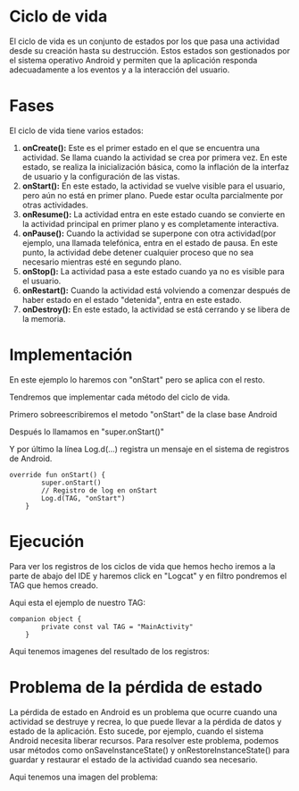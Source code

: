 # Ciclo de vida
El ciclo de vida es un conjunto de estados por los que pasa una actividad desde su creación hasta su destrucción. Estos estados son gestionados por el sistema operativo Android y permiten que la aplicación responda adecuadamente a los eventos y a la interacción del usuario.

# Fases
El ciclo de vida tiene varios estados:
1. __onCreate():__ Este es el primer estado en el que se encuentra una actividad. Se llama cuando la actividad se crea por primera vez. En este estado, se realiza la inicialización básica, como la inflación de la interfaz de usuario y la configuración de las vistas.
2. __onStart():__ En este estado, la actividad se vuelve visible para el usuario, pero aún no está en primer plano. Puede estar oculta parcialmente por otras actividades.
3. __onResume():__ La actividad entra en este estado cuando se convierte en la actividad principal en primer plano y es completamente interactiva.
4. __onPause():__ Cuando la actividad se superpone con otra actividad(por ejemplo, una llamada telefónica, entra en el estado de pausa. En este punto, la actividad debe detener cualquier proceso que no sea necesario mientras esté en segundo plano.
5. __onStop():__ La actividad pasa a este estado cuando ya no es visible para el usuario.
6. __onRestart():__ Cuando la actividad está volviendo a comenzar después de haber estado en el estado "detenida", entra en este estado.
7. __onDestroy():__ En este estado, la actividad se está cerrando y se libera de la memoria.

# Implementación
En este ejemplo lo haremos con "onStart" pero se aplica con el resto.

Tendremos que implementar cada método del ciclo de vida.

Primero sobreescribiremos el metodo "onStart" de la clase base Android

Después lo llamamos en "super.onStart()"

Y por último la línea Log.d(...) registra un mensaje en el sistema de registros de Android.
```
override fun onStart() {
        super.onStart()
        // Registro de log en onStart
        Log.d(TAG, "onStart")
    }
```

# Ejecución
Para ver los registros de los ciclos de vida que hemos hecho iremos a la parte de abajo del IDE y haremos click en "Logcat" y en filtro pondremos el TAG que hemos creado.

Aqui esta el ejemplo de nuestro TAG:
```
companion object {
        private const val TAG = "MainActivity"
    }
```

Aqui tenemos imagenes del resultado de los registros:

# Problema de la pérdida de estado
La pérdida de estado en Android es un problema que ocurre cuando una actividad se destruye y recrea, lo que puede llevar a la pérdida de datos y estado de la aplicación. Esto sucede, por ejemplo, cuando el sistema Android necesita liberar recursos. Para resolver este problema, podemos usar métodos como onSaveInstanceState() y onRestoreInstanceState() para guardar y restaurar el estado de la actividad cuando sea necesario.

Aqui tenemos una imagen del problema:
